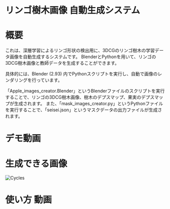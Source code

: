 # リンゴ樹木画像 自動生成システム
# 概要
これは、深層学習によるリンゴ形状の検出用に、3DCGのリンゴ樹木の学習データ画像を自動生成するシステムです。
BlenderとPythonを用いて、リンゴの3DCG樹木画像と教師データを生成することができます。

具体的には、Blender (2.93) 内でPythonスクリプトを実行し、自動で画像のレンダリングを行っています。

「Apple_images_creator.Blender」というBlenderファイルのスクリプトを実行することで、リンゴの3DCG樹木画像、樹木のデプスマップ、果実のデプスマップが生成されます。
また、「mask_images_creator.py」というPythonファイルを実行することで、「seisei.json」というマスクデータの出力ファイルが生成されます。


# デモ動画

# 生成できる画像
![Cycles](https://user-images.githubusercontent.com/98790632/154609642-a3ea4864-92b6-466e-af3c-151c2f581357.png)

# 使い方 動画

